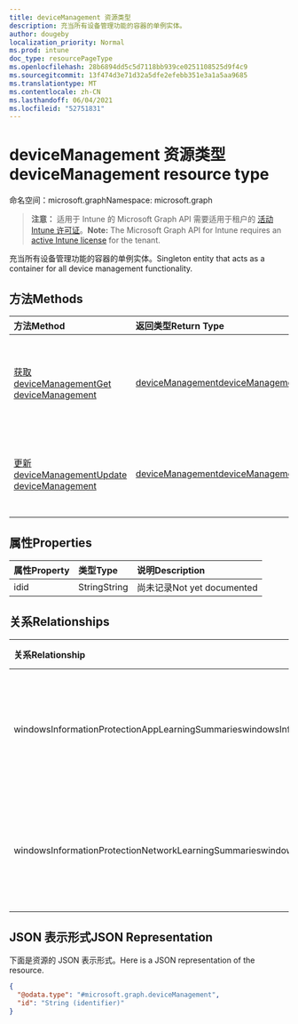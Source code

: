 ```yaml
---
title: deviceManagement 资源类型
description: 充当所有设备管理功能的容器的单例实体。
author: dougeby
localization_priority: Normal
ms.prod: intune
doc_type: resourcePageType
ms.openlocfilehash: 28b6894dd5c5d7118bb939ce0251108525d9f4c9
ms.sourcegitcommit: 13f474d3e71d32a5dfe2efebb351e3a1a5aa9685
ms.translationtype: MT
ms.contentlocale: zh-CN
ms.lasthandoff: 06/04/2021
ms.locfileid: "52751831"
---
```

# <a name="devicemanagement-resource-type"></a><span data-ttu-id="120a1-103">deviceManagement 资源类型</span><span class="sxs-lookup"><span data-stu-id="120a1-103">deviceManagement resource type</span></span>

<span data-ttu-id="120a1-104">命名空间：microsoft.graph</span><span class="sxs-lookup"><span data-stu-id="120a1-104">Namespace: microsoft.graph</span></span>

> <span data-ttu-id="120a1-105">**注意：** 适用于 Intune 的 Microsoft Graph API 需要适用于租户的 [活动 Intune 许可证](https://go.microsoft.com/fwlink/?linkid=839381)。</span><span class="sxs-lookup"><span data-stu-id="120a1-105">**Note:** The Microsoft Graph API for Intune requires an [active Intune license](https://go.microsoft.com/fwlink/?linkid=839381) for the tenant.</span></span>

<span data-ttu-id="120a1-106">充当所有设备管理功能的容器的单例实体。</span><span class="sxs-lookup"><span data-stu-id="120a1-106">Singleton entity that acts as a container for all device management functionality.</span></span>

## <a name="methods"></a><span data-ttu-id="120a1-107">方法</span><span class="sxs-lookup"><span data-stu-id="120a1-107">Methods</span></span>
|<span data-ttu-id="120a1-108">方法</span><span class="sxs-lookup"><span data-stu-id="120a1-108">Method</span></span>|<span data-ttu-id="120a1-109">返回类型</span><span class="sxs-lookup"><span data-stu-id="120a1-109">Return Type</span></span>|<span data-ttu-id="120a1-110">说明</span><span class="sxs-lookup"><span data-stu-id="120a1-110">Description</span></span>|
|:---|:---|:---|
|[<span data-ttu-id="120a1-111">获取 deviceManagement</span><span class="sxs-lookup"><span data-stu-id="120a1-111">Get deviceManagement</span></span>](../api/intune-wip-devicemanagement-get.md)|[<span data-ttu-id="120a1-112">deviceManagement</span><span class="sxs-lookup"><span data-stu-id="120a1-112">deviceManagement</span></span>](../resources/intune-wip-devicemanagement.md)|<span data-ttu-id="120a1-113">读取 [deviceManagement](../resources/intune-wip-devicemanagement.md) 对象的属性和关系。</span><span class="sxs-lookup"><span data-stu-id="120a1-113">Read properties and relationships of the [deviceManagement](../resources/intune-wip-devicemanagement.md) object.</span></span>|
|[<span data-ttu-id="120a1-114">更新 deviceManagement</span><span class="sxs-lookup"><span data-stu-id="120a1-114">Update deviceManagement</span></span>](../api/intune-wip-devicemanagement-update.md)|[<span data-ttu-id="120a1-115">deviceManagement</span><span class="sxs-lookup"><span data-stu-id="120a1-115">deviceManagement</span></span>](../resources/intune-wip-devicemanagement.md)|<span data-ttu-id="120a1-116">更新 [deviceManagement](../resources/intune-wip-devicemanagement.md) 对象的属性。</span><span class="sxs-lookup"><span data-stu-id="120a1-116">Update the properties of a [deviceManagement](../resources/intune-wip-devicemanagement.md) object.</span></span>|

## <a name="properties"></a><span data-ttu-id="120a1-117">属性</span><span class="sxs-lookup"><span data-stu-id="120a1-117">Properties</span></span>
|<span data-ttu-id="120a1-118">属性</span><span class="sxs-lookup"><span data-stu-id="120a1-118">Property</span></span>|<span data-ttu-id="120a1-119">类型</span><span class="sxs-lookup"><span data-stu-id="120a1-119">Type</span></span>|<span data-ttu-id="120a1-120">说明</span><span class="sxs-lookup"><span data-stu-id="120a1-120">Description</span></span>|
|:---|:---|:---|
|<span data-ttu-id="120a1-121">id</span><span class="sxs-lookup"><span data-stu-id="120a1-121">id</span></span>|<span data-ttu-id="120a1-122">String</span><span class="sxs-lookup"><span data-stu-id="120a1-122">String</span></span>|<span data-ttu-id="120a1-123">尚未记录</span><span class="sxs-lookup"><span data-stu-id="120a1-123">Not yet documented</span></span>|

## <a name="relationships"></a><span data-ttu-id="120a1-124">关系</span><span class="sxs-lookup"><span data-stu-id="120a1-124">Relationships</span></span>
|<span data-ttu-id="120a1-125">关系</span><span class="sxs-lookup"><span data-stu-id="120a1-125">Relationship</span></span>|<span data-ttu-id="120a1-126">类型</span><span class="sxs-lookup"><span data-stu-id="120a1-126">Type</span></span>|<span data-ttu-id="120a1-127">说明</span><span class="sxs-lookup"><span data-stu-id="120a1-127">Description</span></span>|
|:---|:---|:---|
|<span data-ttu-id="120a1-128">windowsInformationProtectionAppLearningSummaries</span><span class="sxs-lookup"><span data-stu-id="120a1-128">windowsInformationProtectionAppLearningSummaries</span></span>|<span data-ttu-id="120a1-129">[windowsInformationProtectionAppLearningSummary](../resources/intune-wip-windowsinformationprotectionapplearningsummary.md) 集合</span><span class="sxs-lookup"><span data-stu-id="120a1-129">[windowsInformationProtectionAppLearningSummary](../resources/intune-wip-windowsinformationprotectionapplearningsummary.md) collection</span></span>|<span data-ttu-id="120a1-130">Windows 信息保护应用学习摘要。</span><span class="sxs-lookup"><span data-stu-id="120a1-130">The windows information protection app learning summaries.</span></span>|
|<span data-ttu-id="120a1-131">windowsInformationProtectionNetworkLearningSummaries</span><span class="sxs-lookup"><span data-stu-id="120a1-131">windowsInformationProtectionNetworkLearningSummaries</span></span>|<span data-ttu-id="120a1-132">[windowsInformationProtectionNetworkLearningSummary](../resources/intune-wip-windowsinformationprotectionnetworklearningsummary.md) 集合</span><span class="sxs-lookup"><span data-stu-id="120a1-132">[windowsInformationProtectionNetworkLearningSummary](../resources/intune-wip-windowsinformationprotectionnetworklearningsummary.md) collection</span></span>|<span data-ttu-id="120a1-133">Windows 信息保护网络学习摘要。</span><span class="sxs-lookup"><span data-stu-id="120a1-133">The windows information protection network learning summaries.</span></span>|

## <a name="json-representation"></a><span data-ttu-id="120a1-134">JSON 表示形式</span><span class="sxs-lookup"><span data-stu-id="120a1-134">JSON Representation</span></span>
<span data-ttu-id="120a1-135">下面是资源的 JSON 表示形式。</span><span class="sxs-lookup"><span data-stu-id="120a1-135">Here is a JSON representation of the resource.</span></span>
<!-- {
  "blockType": "resource",
  "keyProperty": "id",
  "@odata.type": "microsoft.graph.deviceManagement"
}
-->
``` json
{
  "@odata.type": "#microsoft.graph.deviceManagement",
  "id": "String (identifier)"
}
```




